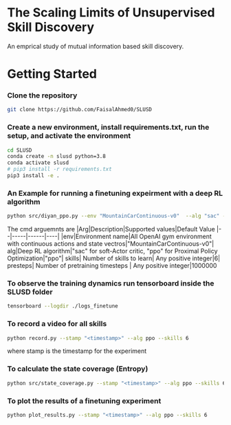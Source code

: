 # The Scaling Limits of Unsupervised Skill Discovery
An emprical study of mutual information based skill discovery.

# Getting Started
### Clone the repository

```bash
git clone https://github.com/FaisalAhmed0/SLUSD
```

### Create a new environment, install requirements.txt, run the setup, and activate the environment

```bash
cd SLUSD
conda create -n slusd python=3.8
conda activate slusd
# pip3 install -r requirements.txt 
pip3 install -e .
```

### An Example for running a finetuning expeirment with a deep RL algorithm
```bash
python src/diyan_ppo.py --env "MountainCarContinuous-v0"  --alg "sac" --skills 6 --presteps 500000
```
The cmd arguemnts are
|Arg|Description|Supported values|Default Value
|--|-----|------|----|
|env|Environment name|All OpenAI gym environment with continuous actions and state vectros|"MountainCarContinuous-v0"|
alg|Deep RL algorithm|"sac" for soft-Actor critic, "ppo" for Proximal Policy Optimization|"ppo"|
skills| Number of skills to  learn|  Any positive integer|6|
presteps| Number of pretraining timesteps | Any positive integer|1000000

### To observe the training dynamics run tensorboard inside the SLUSD folder
```bash
tensorboard --logdir ./logs_finetune
```

### To record a video for all skills
```bash
python record.py --stamp "<timestamp>" --alg ppo --skills 6
```
where stamp is the timestamp for the experiment

### To calculate the state coverage (Entropy) 
```bash
python src/state_coverage.py --stamp "<timestamp>" --alg ppo --skills 6
```
### To plot the results of a finetuning experiment
```bash
python plot_results.py --stamp "<timestamp>" --alg ppo --skills 6
```